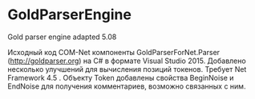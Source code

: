# GoldParserEngine
 Gold parser engine adapted 5.08 
 
Исходный код COM-Net компоненты GoldParserForNet.Parser (http://goldparser.org) на C# в формате Visual Studio 2015. Добавлено несколько улучшений для вычисления позиций токенов. Требует Net Framework 4.5 .
Объекту Token добавлены свойства BeginNoise и EndNoise для получения комментариев, возможно связанных с ним.
